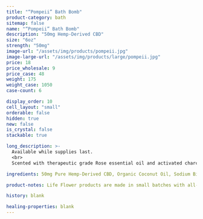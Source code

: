 ```yaml
---
title: "“Pompeii” Bath Bomb"
product-category: bath
sitemap: false
name: "“Pompeii” Bath Bomb"
description: "50mg Hemp-Derived CBD"
size: "6oz"
strength: "50mg"
image-url: "/assets/img/products/pompeii.jpg"
image-large-url: "/assets/img/products/large/pompeii.jpg"
price: 18
price_wholesale: 9
price_case: 48
weight: 175
weight_case: 1050
case-count: 6

display_order: 10
cell_layout: "small"
orderable: false
hidden: true
new: false
is_crystal: false
stackable: true

long_description: >-
  Available while supplies last.
  <br>
  Scented with therapeutic grade Rose essential oil and activated charcoal. The Pompeii is the perfect day time or night time relaxation bomb. Natural sodium bicarbonate + epsom salt relieve inflammation of achy muscles and joints while activated charcoal binds to toxins in our pores and pulls it out- since we come into contact with environmental toxins and chemicals in our everyday living, this bomb is the perfect remedy. Topped with Rose petals and Jasmine buds. Note - this product contains activated charcoal, so give your tub a little scrub when you're done.

ingredients: 50mg Pure Hemp-Derived CBD, Organic Coconut Oil, Sodium Bicarbonate, Naturally-derived Citric Acid, Corn Starch, Epsom Salt, Organic Herbs, Essential Oils, Plant-based Color, Witch Hazel, Cleansed & Charged Crystal.

product-notes: Life Flower products are made in small batches with all-natural and boutique ingredients. Orders are processed and shipped in 7-10 business days. Please allow additional time for&nbsp;delivery.

history: blank

healing-properties: blank
---
```

